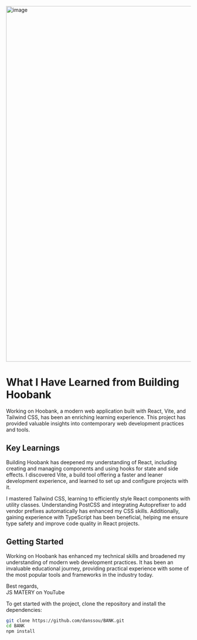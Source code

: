 <img width="971" alt="image" src="https://github.com/danssou/BANK/assets/52327882/886bcd47-2c2d-49e7-b675-fbe3986ec095">


# What I Have Learned from Building Hoobank

Working on Hoobank, a modern web application built with React, Vite, and Tailwind CSS, has been an enriching learning experience. This project has provided valuable insights into contemporary web development practices and tools.

## Key Learnings

Building Hoobank has deepened my understanding of React, including creating and managing components and using hooks for state and side effects. I discovered Vite, a build tool offering a faster and leaner development experience, and learned to set up and configure projects with it.

I mastered Tailwind CSS, learning to efficiently style React components with utility classes. Understanding PostCSS and integrating Autoprefixer to add vendor prefixes automatically has enhanced my CSS skills. Additionally, gaining experience with TypeScript has been beneficial, helping me ensure type safety and improve code quality in React projects.

## Getting Started

Working on Hoobank has enhanced my technical skills and broadened my understanding of modern web development practices. It has been an invaluable educational journey, providing practical experience with some of the most popular tools and frameworks in the industry today.

Best regards,  
JS MATERY on YouTube


To get started with the project, clone the repository and install the dependencies:

```bash
git clone https://github.com/danssou/BANK.git
cd BANK
npm install
```
